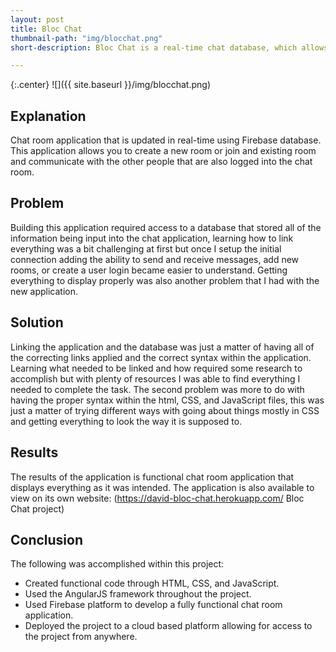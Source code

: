 ```yaml
---
layout: post
title: Bloc Chat
thumbnail-path: "img/blocchat.png"
short-description: Bloc Chat is a real-time chat database, which allows users to communicate as long as they are in the same chat room.  

---
```


{:.center}
![]({{ site.baseurl }}/img/blocchat.png)

## Explanation

Chat room application that is updated in real-time using Firebase database. This application allows you to create a new room or join and existing room and communicate with the other people that are also logged into the chat room.

## Problem

Building this application required access to a database that stored all of the information being input into the chat application, learning how to link everything was a bit challenging at first but once I setup the initial connection adding the ability to send and receive messages, add new rooms, or create a user login became easier to understand. Getting everything to display properly was also another problem that I had with the new application.  

## Solution

Linking the application and the database was just a matter of having all of the correcting links applied and the correct syntax within the application. Learning what needed to be linked and how required some research to accomplish but with plenty of resources I was able to find everything I needed to complete the task. The second problem was more to do with having the proper syntax within the html, CSS, and JavaScript files, this was just a matter of trying different ways with going about things mostly in CSS and getting everything to look the way it is supposed to.  

## Results

The results of the application is functional chat room application that displays everything as it was intended. The application is also available to view on its own website: (https://david-bloc-chat.herokuapp.com/ Bloc Chat project)

## Conclusion

The following was accomplished within this project:

* Created functional code through HTML, CSS, and JavaScript.
* Used the AngularJS framework throughout the project.
* Used Firebase platform to develop a fully functional chat room application.
* Deployed the project to a cloud based platform allowing for access to the project from anywhere.
